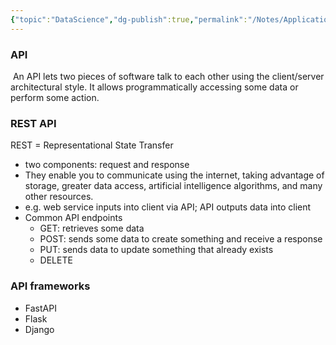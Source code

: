 ```yaml
---
{"topic":"DataScience","dg-publish":true,"permalink":"/Notes/Application Programming Interfaces (API)/","dgPassFrontmatter":true,"noteIcon":""}
---
```




### API
 An API lets two pieces of software talk to each other using the client/server architectural style. It allows programmatically accessing some data or perform some action.
 
### REST API
REST = Representational State Transfer 
- two components: request and response
- They enable you to communicate using the internet, taking advantage of storage, greater data access, artificial intelligence algorithms, and many other resources.
- e.g. web service inputs into client via API; API outputs data into client
- Common API endpoints
	- GET: retrieves some data
	- POST: sends some data to create something and receive a response
	- PUT: sends data to update something that already exists
	- DELETE
### API frameworks
- FastAPI
- Flask
- Django